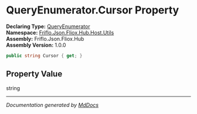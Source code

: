 ﻿<!--  
  <auto-generated>   
    The contents of this file were generated by a tool.  
    Changes to this file may be list if the file is regenerated  
  </auto-generated>   
-->

# QueryEnumerator.Cursor Property

**Declaring Type:** [QueryEnumerator](../index.md)  
**Namespace:** [Friflo.Json.Fliox.Hub.Host.Utils](../../index.md)  
**Assembly:** Friflo.Json.Fliox.Hub  
**Assembly Version:** 1.0.0

```csharp
public string Cursor { get; }
```

## Property Value

string

___

*Documentation generated by [MdDocs](https://github.com/ap0llo/mddocs)*
